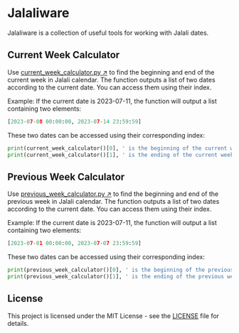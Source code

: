 # Jalaliware

Jalaliware is a collection of useful tools for working with Jalali dates.

## Current Week Calculator

Use [current_week_calculator.py ↗](https://github.com/okaeiz/Jalaliware/blob/main/current_week_calculator.py) to find the beginning and end of the current week in Jalali calendar. The function outputs a list of two dates according to the current date. You can access them using their index.

Example: If the current date is 2023-07-11, the function will output a list containing two elements:

```python
[2023-07-08 00:00:00, 2023-07-14 23:59:59]
```

These two dates can be accessed using their corresponding index:

```python
print(current_week_calculator()[0], ' is the beginning of the current week.')
print(current_week_calculator()[1], ' is the ending of the current week.')
```

## Previous Week Calculator

Use [previous_week_calculator.py ↗](https://github.com/okaeiz/Jalaliware/blob/main/previous_week_calculator.py) to find the beginning and end of the previous week in Jalali calendar. The function outputs a list of two dates according to the current date. You can access them using their index.

Example: If the current date is 2023-07-11, the function will output a list containing two elements:

```python
[2023-07-01 00:00:00, 2023-07-07 23:59:59]
```

These two dates can be accessed using their corresponding index:

```python
print(previous_week_calculator()[0], ' is the beginning of the previous week.')
print(previous_week_calculator()[1], ' is the ending of the previous week.')
```

## License

This project is licensed under the MIT License - see the [LICENSE](LICENSE) file for details.
